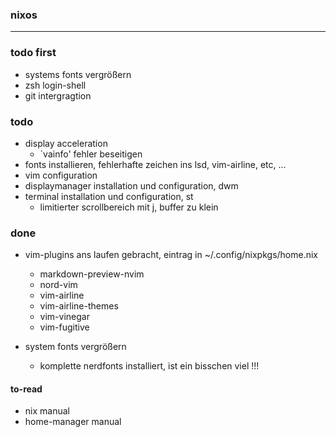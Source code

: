 ### nixos
---
### todo first
- systems fonts vergrößern 
- zsh login-shell
- git intergragtion

### todo
- display acceleration
  - `vainfo' fehler beseitigen
- fonts installieren, fehlerhafte zeichen ins lsd, vim-airline, etc, ...
- vim configuration
- displaymanager installation und configuration, dwm
- terminal installation und configuration, st
  - limitierter scrollbereich mit <alt>j, buffer zu klein

### done
- vim-plugins ans laufen gebracht, eintrag in ~/.config/nixpkgs/home.nix
  - markdown-preview-nvim
  - nord-vim
  - vim-airline
  - vim-airline-themes
  - vim-vinegar
  - vim-fugitive

- system fonts vergrößern
  - komplette nerdfonts installiert, ist ein bisschen viel !!!

#### to-read
- nix manual
- home-manager manual
